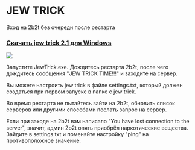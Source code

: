# JEW TRICK

Вход на 2b2t без очереди после рестарта

### [Скачать jew trick 2.1 для Windows](https://github.com/ZimnyCat/jewtrick-client/releases/download/2.1/JewTrick.exe)
![](https://img.shields.io/github/downloads/ZimnyCat/jewtrick-client/total?style=flat-square)

Запустите JewTrick.exe. Дождитесь рестарта 2b2t, после чего дождитесь сообщения "JEW TRICK TIME!!!" и заходите на сервер.

Вы можете настроить jew trick в файле settings.txt, который должен создаться при первом запуске в папке с jew trick.

Во время рестарта не пытайтесь зайти на 2b2t, обновить список серверов или другими способами послать запрос на сервер.

Если при заходе на 2b2t вам написало "You have lost connection to the server", значит, админ 2b2t опять приобрёл наркотические вещества.
Зайдите в settings.txt и поменяйте настройку "ping" на противоположное значение.